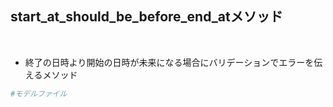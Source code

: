 ## start_at_should_be_before_end_atメソッド  
<br>

- 終了の日時より開始の日時が未来になる場合にバリデーションでエラーを伝えるメソッド  
```rb
#モデルファイル

```